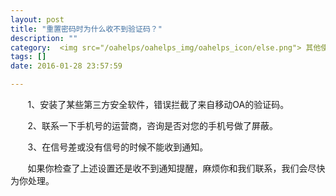 ```yaml
---
layout: post
title: "重置密码时为什么收不到验证码？"
description: ""
category:  <img src="/oahelps/oahelps_img/oahelps_icon/else.png"> 其他使用攻略
tags: []
date: 2016-01-28 23:57:59

---
```

&#160; &#160; &#160; &#160;1、安装了某些第三方安全软件，错误拦截了来自移动OA的验证码。

&#160; &#160; &#160; &#160;2、联系一下手机号的运营商，咨询是否对您的手机号做了屏蔽。

&#160; &#160; &#160; &#160;3、在信号差或没有信号的时候不能收到通知。

&#160; &#160; &#160; &#160;如果你检查了上述设置还是收不到通知提醒，麻烦你和我们联系，我们会尽快为你处理。
